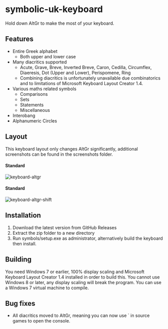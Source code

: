 symbolic-uk-keyboard
====================

Hold down AltGr to make the most of your keyboard.

## Features

* Entire Greek alphabet
	* Both upper and lower case
* Many diacritics supported
	* Acute, Grave, Breve, Inverted Breve, Caron, Cedilla, Circumflex, Diaeresis, Dot (Upper and Lower), Perispomene, Ring
	* Combining diacritics is unfortunately unavailable due combinatorics and to limitations of Microsoft Keyboard Layout Creator 1.4.
* Various maths related symbols
	* Comparisons
	* Sets
	* Statements
	* Miscellaneous
* Interobang
* Alphanumeric Circles
	
## Layout

This keyboard layout only changes AltGr significantly, additional screenshots can be found in the screenshots folder.

#### Standard

![keyboard-altgr](https://raw.githubusercontent.com/mattconsto/symbolic-uk-keyboard/master/screenshots/keyboard-altgr.png)

#### Standard

![keyboard-altgr-shift](https://raw.githubusercontent.com/mattconsto/symbolic-uk-keyboard/master/screenshots/keyboard-altgr-shift.png)

## Installation

1. Download the latest version from GitHub Releases
2. Extract the zip folder to a new directory
3. Run symbols/setup.exe as administrator, alternatively build the keyboard then install.

## Building

You need Windows 7 or earlier, 100% display scaling and Microsoft Keyboard Layout Creator 1.4 installed in order to build this. You cannot use Windows 8 or later, any display scaling will break the program. You can use a Windows 7 virtual machine to compile.

## Bug fixes

* All diacritics moved to AltGr, meaning you can now use ` in source games to open the console.
